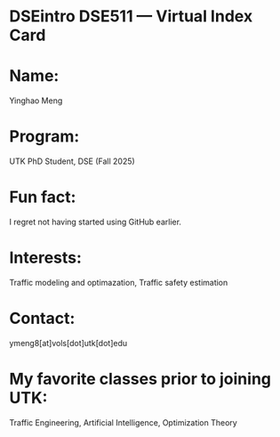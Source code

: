 # DSEintro DSE511 — Virtual Index Card
# Name: 
Yinghao Meng  
# Program: 
UTK PhD Student, DSE (Fall 2025)
# Fun fact: 
I regret not having started using GitHub earlier.
# Interests: 
Traffic modeling and optimazation, Traffic safety estimation
# Contact: 
ymeng8[at]vols[dot]utk[dot]edu
# My favorite classes prior to joining UTK: 
Traffic Engineering, Artificial Intelligence, Optimization Theory
